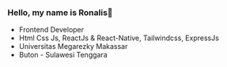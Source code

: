 
### Hello, my name is Ronalis👋
- Frontend Developer
- Html Css Js, ReactJs & React-Native, Tailwindcss, ExpressJs
- Universitas Megarezky Makassar
- Buton - Sulawesi Tenggara

